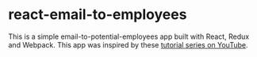# react-email-to-employees

This is a simple email-to-potential-employees app built with React, Redux and Webpack. This app was inspired by these [tutorial series on YouTube](https://www.youtube.com/playlist?list=PLQDnxXqV213JJFtDaG0aE9vqvp6Wm7nBg).
